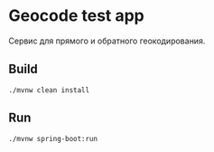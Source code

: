 # Geocode test app
Сервис для прямого и обратного геокодирования.
## Build
```./mvnw clean install```
## Run
```./mvnw spring-boot:run```
